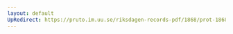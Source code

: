 ```yaml
---
layout: default
UpRedirect: https://pruto.im.uu.se/riksdagen-records-pdf/1868/prot-1868--fk--201/prot-1868--fk--201_004.pdf
---
```

